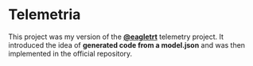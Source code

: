 # Telemetria

This project was my version of the **[@eagletrt](https://github.com/eagletrt)** telemetry project. It introduced the idea of **generated code from a model.json** and was then implemented in the official repository.
